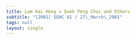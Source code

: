 ```yaml
---
title: Lum Kai Heng v Quek Peng Chai and Others
subtitle: "[2001] SGHC 61 / 27\_March\_2001"
tags: null
layout: single
---
```


